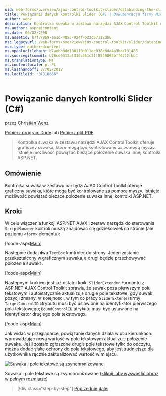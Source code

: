 ```yaml
---
uid: web-forms/overview/ajax-control-toolkit/slider/databinding-the-slider-control-cs
title: Powiązanie danych kontrolki Slider (C#) | Dokumentacja firmy Microsoft
author: wenz
description: Kontrolka suwaka w zestawu narzędzi AJAX Control Toolkit oferuje graficzny suwaka, które mogą być kontrolowane za pomocą myszy. Istnieje możliwość powiązania bieżące położenie...
ms.author: aspnetcontent
ms.date: 06/02/2008
ms.assetid: b7f77869-aa1d-4025-924f-622c57112db6
msc.legacyurl: /web-forms/overview/ajax-control-toolkit/slider/databinding-the-slider-control-cs
msc.type: authoredcontent
ms.openlocfilehash: b7aebb8dd180113b011ac038e8da4a3baa701485
ms.sourcegitcommit: b28cd0313af316c051c2ff8549865bff67f2fbb4
ms.translationtype: MT
ms.contentlocale: pl-PL
ms.lasthandoff: 07/05/2018
ms.locfileid: "37818666"
---
```

<a name="databinding-the-slider-control-c"></a>Powiązanie danych kontrolki Slider (C#)
====================
przez [Christian Wenz](https://github.com/wenz)

[Pobierz program Code](http://download.microsoft.com/download/9/3/f/93f8daea-bebd-4821-833b-95205389c7d0/Slider0.cs.zip) lub [Pobierz plik PDF](http://download.microsoft.com/download/2/d/c/2dc10e34-6983-41d4-9c08-f78f5387d32b/slider0CS.pdf)

> Kontrolka suwaka w zestawu narzędzi AJAX Control Toolkit oferuje graficzny suwaka, które mogą być kontrolowane za pomocą myszy. Istnieje możliwość powiązać bieżące położenie suwaka innej kontrolki ASP.NET.


## <a name="overview"></a>Omówienie

Kontrolka suwaka w zestawu narzędzi AJAX Control Toolkit oferuje graficzny suwaka, które mogą być kontrolowane za pomocą myszy. Istnieje możliwość powiązać bieżące położenie suwaka innej kontrolki ASP.NET.

## <a name="steps"></a>Kroki

W celu włączenia funkcji ASP.NET AJAX i zestaw narzędzi do sterowania `ScriptManager` kontroli muszą znajdować się gdziekolwiek na stronie (ale poziomu `<form>` elementu):

[!code-aspx[Main](databinding-the-slider-control-cs/samples/sample1.aspx)]

Następnie dodaj dwa `TextBox` kontrolek do strony. Jeden zostanie przekształcony w graficznym suwaka, a drugi będzie przechowywać położenie suwaka.

[!code-aspx[Main](databinding-the-slider-control-cs/samples/sample2.aspx)]

Następnym krokiem jest już ostatni krok. `SliderExtender` Formantu z ASP.NET AJAX Control Toolkit sprawia, że suwak poza pierwszym polu tekstowym i automatycznie aktualizuje drugie pole tekstowe, gdy suwak pozycji zmiany. W kolejności, w tym do pracy `SliderExtender`firmy `TargetControlID` atrybutu musi być ustawione na identyfikator pierwszego pola tekstowego; `BoundControlID` atrybutu musi być ustawione na identyfikator drugiego pola tekstowego.

[!code-aspx[Main](databinding-the-slider-control-cs/samples/sample3.aspx)]

Jak widać w przeglądarce, powiązanie danych działa w obu kierunkach: wprowadzając nową wartość w polu tekstowym aktualizuje położenie suwaka. Jeśli zostało zgłoszone drugie pole tekstowe tylko do odczytu, można dodać słabe ochrony do pola tekstowego, aby jest trudniejsze dla użytkownika ręcznie zaktualizować wartość w miejscu.


[![Suwaka i pole tekstowe są zsynchronizowane](databinding-the-slider-control-cs/_static/image2.png)](databinding-the-slider-control-cs/_static/image1.png)

Suwaka i pole tekstowe są zsynchronizowane ([kliknij, aby wyświetlić obraz w pełnym rozmiarze](databinding-the-slider-control-cs/_static/image3.png))

> [!div class="step-by-step"]
> [Poprzednie](using-the-slider-control-with-auto-postback-cs.md)
> [dalej](using-the-slider-control-with-auto-postback-vb.md)
